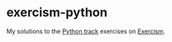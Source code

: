 # exercism-python

My solutions to the [Python track](https://exercism.org/tracks/python) exercises
on [Exercism](https://exercism.org).
